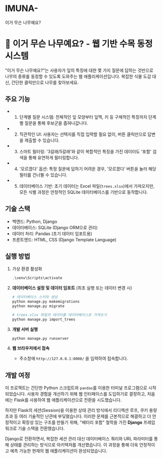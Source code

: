 # IMUNA-
이거 무슨 나무예요?
# 🌳 이거 무슨 나무예요? - 웹 기반 수목 동정 시스템

"이거 무슨 나무예요?"는 사용자가 잎의 특징에 대한 몇 가지 질문에 답하는 것만으로 나무의 종류를 동정할 수 있도록 도와주는 웹 애플리케이션입니다. 복잡한 식물 도감 대신, 간단한 클릭만으로 나무를 찾아보세요.

## 주요 기능

- 1. 단계별 질문 시스템: 전체적인 잎 모양부터 잎맥, 키 등 구체적인 특징까지 단계별 질문을 통해 후보군을 좁혀나갑니다.
- 2. 직관적인 UI: 사용자는 선택지를 직접 입력할 필요 없이, 버튼 클릭만으로 답변을 제출할 수 있습니다.
- 3. 스마트 필터링: '3갈래/5갈래'와 같이 복합적인 특징을 가진 데이터도 '포함' 검색을 통해 유연하게 필터링합니다.
- 4. '모르겠다' 옵션: 특정 질문에 답하기 어려운 경우, '모르겠다' 버튼을 눌러 해당 필터를 건너뛸 수 있습니다.
- 5. 데이터베이스 기반: 초기 데이터는 Excel 파일(`trees.xlsx`)에서 가져오지만, 모든 식별 과정은 안정적인 SQLite 데이터베이스를 기반으로 동작합니다.

## 기술 스택

- 백엔드: Python, Django
- 데이터베이스: SQLite (Django ORM으로 관리)
- 데이터 처리: Pandas (초기 데이터 임포트용)
- 프론트엔드: HTML, CSS (Django Template Language)

## 실행 방법

1.  가상 환경 활성화
    ```powershell
    .\venv\Scripts\activate
    ```

2.  **데이터베이스 설정 및 데이터 임포트** (최초 실행 또는 데이터 변경 시)
    ```bash
    # 데이터베이스 스키마 생성
    python manage.py makemigrations
    python manage.py migrate

    # trees.xlsx 파일의 데이터를 데이터베이스로 가져오기
    python manage.py import_trees
    ```

3.  **개발 서버 실행**
    ```bash
    python manage.py runserver
    ```

4.  **웹 브라우저에서 접속**
    - 주소창에 `http://127.0.0.1:8000/` 을 입력하여 접속합니다.


##  개발 여정

이 프로젝트는 간단한 Python 스크립트와 `pandas`를 이용한 터미널 프로그램으로 시작되었습니다. 사용자 경험을 개선하기 위해 웹 인터페이스를 도입하기로 결정하고, 처음에는 Flask를 사용하여 웹 애플리케이션으로 전환을 시도했습니다.

하지만 Flask의 세션(Session)을 이용한 상태 관리 방식에서 리디렉션 루프, 쿠키 용량 초과 등 여러 기술적인 난관에 부딪혔습니다. 이러한 문제를 근본적으로 해결하고 더 안정적이고 확장성 있는 구조를 만들기 위해, "배터리 포함" 철학을 가진 **Django** 프레임워크로 기술 스택을 전환했습니다.

Django로 전환하면서, 복잡한 세션 관리 대신 데이터베이스 쿼리와 URL 파라미터를 통해 상태를 관리하는 방식으로 아키텍처를 개선했습니다. 이 과정을 통해 더욱 안정적이고 예측 가능한 현재의 웹 애플리케이션이 완성되었습니다.
